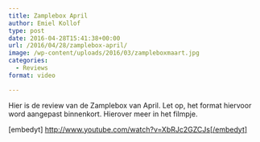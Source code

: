 ```yaml
---
title: Zamplebox April
author: Emiel Kollof
type: post
date: 2016-04-28T15:41:38+00:00
url: /2016/04/28/zamplebox-april/
image: /wp-content/uploads/2016/03/zampleboxmaart.jpg
categories:
  - Reviews
format: video

---
```

Hier is de review van de Zamplebox van April. Let op, het format hiervoor word aangepast binnenkort. Hierover meer in het filmpje.

[embedyt] http://www.youtube.com/watch?v=XbRJc2GZCJs[/embedyt]